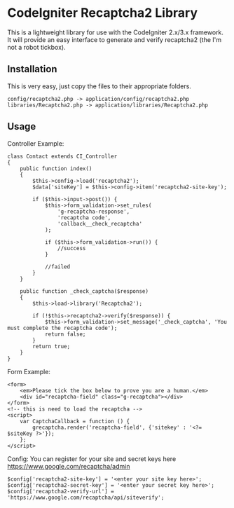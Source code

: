 CodeIgniter Recaptcha2 Library
=========================

This is a lightweight library for use with the CodeIgniter 2.x/3.x framework. It will provide an easy interface to generate and verify recaptcha2 (the I'm not a robot tickbox).

Installation
--------

This is very easy, just copy the files to their appropriate folders.

```
config/recaptcha2.php -> application/config/recaptcha2.php
libraries/Recaptcha2.php -> application/libraries/Recaptcha2.php
```

Usage
----

Controller Example:
```lang="php"
class Contact extends CI_Controller
{
    public function index()
    {
        $this->config->load('recaptcha2');
        $data['siteKey'] = $this->config->item('recaptcha2-site-key');

        if ($this->input->post()) {
            $this->form_validation->set_rules(
                'g-recaptcha-response',
                'recaptcha code',
                'callback__check_recaptcha'
            );

            if ($this->form_validation->run()) {
                //success
            }

            //failed
        }
    }

    public function _check_captcha($response)
    {
        $this->load->library('Recaptcha2');

        if (!$this->recaptcha2->verify($response)) {
            $this->form_validation->set_message('_check_captcha', 'You must complete the recaptcha code');
            return false;
        }
        return true;
    }
}
```

Form Example:
```
<form>
    <em>Please tick the box below to prove you are a human.</em>
    <div id="recaptcha-field" class="g-recaptcha"></div>
</form>
<!-- this is need to load the recaptcha -->
<script>
    var CaptchaCallback = function () {
        grecaptcha.render('recaptcha-field', {'sitekey' : '<?= $siteKey ?>'});
    };
</script>
```

Config:
You can register for your site and secret keys here https://www.google.com/recaptcha/admin
```lang="php"
$config['recaptcha2-site-key'] = '<enter your site key here>';
$config['recaptcha2-secret-key'] = '<enter your secret key here>';
$config['recaptcha2-verify-url'] = 'https://www.google.com/recaptcha/api/siteverify';
```
